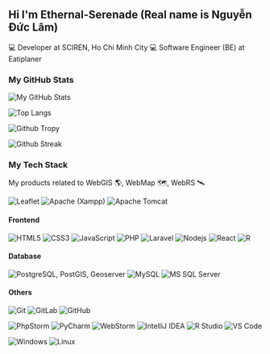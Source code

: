 ## Hi I'm Ethernal-Serenade (Real name is Nguyễn Đức Lâm)

:computer: Developer at SCIREN, Ho Chi Minh City
:computer: Software Engineer (BE) at Eatiplaner

### My GitHub Stats
![My GitHub Stats](https://github-readme-stats.vercel.app/api?username=Ethernal-Serenade&show_icons=true&theme=tokyonight)

![Top Langs](https://github-readme-stats.vercel.app/api/top-langs/?username=Ethernal-Serenade&langs_count=10&layout=compact&theme=tokyonight)

![Github Tropy](https://github-profile-trophy.vercel.app/?username=Ethernal-Serenade&column=8&margin-w=15&margin-h=15)

![Github Streak](https://github-readme-streak-stats.herokuapp.com/?user=Ethernal-Serenade&theme=algolia)

### My Tech Stack
My products related to WebGIS :earth_americas:, WebMap :world_map:, WebRS :artificial_satellite:

![Leaflet](https://img.shields.io/badge/-Leaflet-%23282C34?style=flat-square&logo=leaflet&logoColor=green&color=000000)
![Apache (Xampp)](https://img.shields.io/badge/-Apache-%23282C34?style=flat-square&logo=apache&logoColor=black&color=ffbf00)
![Apache Tomcat](https://img.shields.io/badge/-Tomcat-%23282C34?style=flat-square&logo=apache-tomcat&logoColor=black&color=ffbf00)

#### Frontend
![HTML5](https://img.shields.io/badge/-HTML5-%23E44D27?style=flat-square&logo=html5&logoColor=ffffff)
![CSS3](https://img.shields.io/badge/-CSS3-%231572B6?style=flat-square&logo=css3)
![JavaScript](https://img.shields.io/badge/-JavaScript-%23F7DF1C?style=flat-square&logo=javascript&logoColor=000000&labelColor=%23F7DF1C&color=%23FFCE5A)
![PHP](https://img.shields.io/badge/-PHP-%23F7DF1C?style=flat-square&logo=php&logoColor=000000&color=B472C1)
![Laravel](https://img.shields.io/badge/-Laravel-%23E44D27?style=flat-square&logo=laravel&logoColor=ffffff)
![Nodejs](https://img.shields.io/badge/-Nodejs-black?style=flat-square&logo=Node.js)
![React](https://img.shields.io/badge/-React-%23282C34?style=flat-square&logo=react)
![R](https://img.shields.io/badge/-R-000000?style=flat-square&logo=r&logoColor=white&color=blue)

#### Database
![PostgreSQL, PostGIS, Geoserver](https://img.shields.io/badge/-PostgreSQL-336791?style=flat-square&logo=postgresql)
![MySQL](https://img.shields.io/badge/-MySQL-CC2927?style=flat-square&logo=mysql&logoColor=white&color=blue)
![MS SQL Server](http://img.shields.io/badge/-MS%20SQL%20Server-CC2927?style=flat-square&logo=microsoft-sql-server&logoColor=ffffff)

#### Others
![Git](https://img.shields.io/badge/-Git-%23F05032?style=flat-square&logo=git&logoColor=%23ffffff)
![GitLab](https://img.shields.io/badge/-GitLab-FCA121?style=flat-square&logo=gitlab)
![GitHub](https://img.shields.io/badge/-GitHub-181717?style=flat-square&logo=github)

![PhpStorm](https://img.shields.io/badge/-PhpStorm-000000?style=flat-square&logo=phpstorm&logoColor=fff&color=8e1f67)
![PyCharm](https://img.shields.io/badge/-PyCharm-000000?style=flat-square&logo=pycharm&logoColor=000&color=77f400)
![WebStorm](https://img.shields.io/badge/-WebStorm-000000?style=flat-square&logo=webstorm&logoColor=fff&color=017c95)
![IntelliJ IDEA](http://img.shields.io/badge/-IntelliJ%20IDEA-000000?style=flat-square&logo=intellij-idea&logoColor=ffffff)
![R Studio](https://img.shields.io/badge/-RStudio-000000?style=flat-square&logo=rstudio&logoColor=white&color=blue)
![VS Code](http://img.shields.io/badge/-VS%20Code-007ACC?style=flat-square&logo=visual-studio-code&logoColor=ffffff)

![Windows](http://img.shields.io/badge/-Windows-0078D6?style=flat-square&logo=windows&logoColor=ffffff)
![Linux](https://img.shields.io/badge/-Linux-0078D6?style=flat-square&logo=linux&logoColor=white&color=black)
